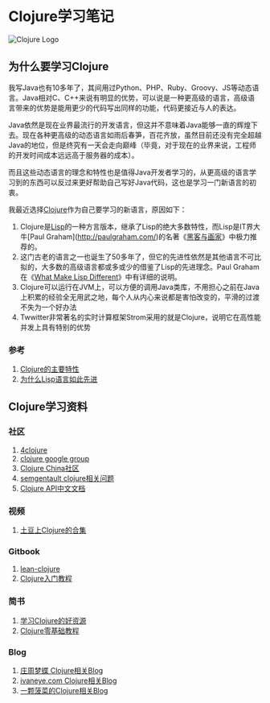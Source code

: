 # Clojure学习笔记

![Clojure Logo](http://xahlee.info/UnixResource_dir/gki/lambda/Clojure-logo.png)

## 为什么要学习Clojure

我写Java也有10多年了，其间用过Python、PHP、Ruby、Groovy、JS等动态语言。Java相对C、C++来说有明显的优势，可以说是一种更高级的语言，高级语言带来的优势是能用更少的代码写出同样的功能，代码更接近与人的表达。

Java依然是现在业界最流行的开发语言，但这并不意味着Java能够一直的辉煌下去。现在各种更高级的动态语言如雨后春笋，百花齐放，虽然目前还没有完全超越Java的地位，但是终究有一天会走向巅峰（毕竟，对于现在的业界来说，工程师的开发时间成本远远高于服务器的成本）。

而且这些动态语言的理念和特性也是值得Java开发者学习的，从更高级的语言学习到的东西可以反过来更好帮助自己写好Java代码，这也是学习一门新语言的初衷。

我最近选择[Clojure](http://clojure.org/)作为自己要学习的新语言，原因如下：

1. Clojure是[Lisp](http://en.wikipedia.org/wiki/Lisp_(programming_language))的一种方言版本，继承了Lisp的绝大多数特性，而Lisp是IT界大牛[Paul Graham](http://paulgraham.com/)的名著《[黑客与画家](http://book.douban.com/subject/6021440/)》中极力推荐的。
1. 这门古老的语言之一也诞生了50多年了，但它的先进性依然是其他语言不可比拟的，大多数的高级语言都或多或少的借鉴了Lisp的先进理念。Paul Graham在《[What Make Lisp Different](http://paulgraham.com/diff.html)》中有详细的说明。
1. Clojure可以运行在JVM上，可以方便的调用Java类库，不用担心之前在Java上积累的经验全无用武之地，每个人从内心来说都是害怕改变的，平滑的过渡不失为一个好办法
1. Twwitter非常著名的实时计算框架Strom采用的就是Clojure，说明它在高性能并发上具有特别的优势

### 参考

1. [Clojure的主要特性](http://clojure.org/features)
1. [为什么Lisp语言如此先进](http://www.ruanyifeng.com/blog/2010/10/why_lisp_is_superior.html)

## Clojure学习资料

### 社区
1. [4clojure](http://www.4clojure.com/)
1. [clojure google group](https://groups.google.com/group/clojure)
1. [Clojure China社区](http://clojure-china.org/)
1. [semgentault clojure相关问题](https://segmentfault.com/t/clojure)
1. [Clojure API中文文档](https://readthedocs.org/projects/clojure-api-zh/)

### 视频

1. [土豆上Clojure的合集](http://www.tudou.com/plcover/Hl_LPE2BpDo/)

### Gitbook

1. [lean-clojure](https://siddontang.gitbooks.io/lean-clojure)
1. [Clojure入门教程](https://wizardforcel.gitbooks.io/clojure-fpftj)

### 简书

1. [学习Clojure的好资源](http://www.jianshu.com/p/a0b325ec209f)
1. [Clojure零基础教程](http://www.jianshu.com/notebooks/4281317/latest)

### Blog 

1. [庄周梦蝶 Clojure相关Blog](http://www.blogjava.net/killme2008/category/45592.html)
1. [ivaneye.com Clojure相关Blog](http://www.ivaneye.com/type/#clojure)
1. [一颗菠菜的Clojure相关Blog](http://yikebocai.com/page5/)